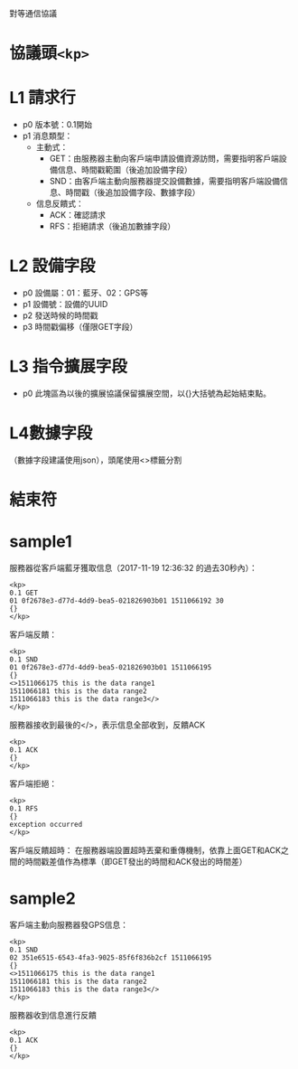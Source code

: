 ﻿對等通信協議

# 協議頭``<kp>``

# L1 請求行

- p0 版本號：0.1開始
- p1 消息類型：
  - 主動式：
    - GET：由服務器主動向客戶端申請設備資源訪問，需要指明客戶端設備信息、時間戳範圍（後追加設備字段）
    - SND：由客戶端主動向服務器提交設備數據，需要指明客戶端設備信息、時間戳（後追加設備字段、數據字段）
  - 信息反饋式：
    - ACK：確認請求
    - RFS：拒絕請求（後追加數據字段）

# L2 設備字段
- p0 設備屬：01：藍牙、02：GPS等
- p1 設備號：設備的UUID
- p2 發送時候的時間戳
- p3 時間戳偏移（僅限GET字段）

# L3 指令擴展字段
- p0 此塊區為以後的擴展協議保留擴展空間，以{}大括號為起始結束點。

# L4數據字段
（數據字段建議使用json），頭尾使用<>標籤分割

# 結束符</kp>

# sample1
服務器從客戶端藍牙獲取信息（2017-11-19 12:36:32 的過去30秒內）：
```
<kp>
0.1 GET
01 0f2678e3-d77d-4dd9-bea5-021826903b01 1511066192 30
{}
</kp>
```

客戶端反饋：
```
<kp>
0.1 SND
01 0f2678e3-d77d-4dd9-bea5-021826903b01 1511066195
{}
<>1511066175 this is the data range1
1511066181 this is the data range2
1511066183 this is the data range3</>
</kp>
```

服務器接收到最後的</>，表示信息全部收到，反饋ACK
```
<kp>
0.1 ACK
{}
</kp>
```

客戶端拒絕：
```
<kp>
0.1 RFS
{}
exception occurred
</kp>
```

客戶端反饋超時：
在服務器端設置超時丟棄和重傳機制，依靠上面GET和ACK之間的時間戳差值作為標準（即GET發出的時間和ACK發出的時間差）

# sample2
客戶端主動向服務器發GPS信息：
```
<kp>
0.1 SND
02 351e6515-6543-4fa3-9025-85f6f836b2cf 1511066195
{}
<>1511066175 this is the data range1
1511066181 this is the data range2
1511066183 this is the data range3</>
</kp>
```

服務器收到信息進行反饋
```
<kp>
0.1 ACK
{}
</kp>
```
